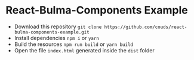 # React-Bulma-Components Example

- Download this repository `git clone https://github.com/couds/react-bulma-components-example.git`
- Install dependencies `npm i` or `yarn`
- Build the resources `npm run build` or `yarn build`
- Open the file `index.html` generated inside the `dist` folder